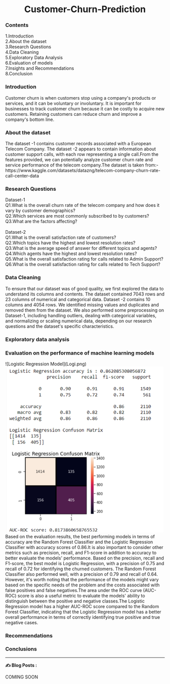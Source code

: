 <h1 align="center">Customer-Churn-Prediction</h1>

<h3>Contents</h3>
1.Introduction
<br/>
2.About the dataset
<br/>
3.Research Questions
<br/>
4.Data Cleaning
<br/>
5.Exploratory Data Analysis
<br/>
6.Evaluation of models
<br/>
7.Insights and Recommendations
<br/>
8.Conclusion
<br/>
<h3>Introduction</h3>
Customer churn is when customers stop using a company's products or services, and it can be voluntary or involuntary. It is important for businesses to track customer churn because it can be costly to acquire new customers. Retaining customers can reduce churn and improve a company's bottom line.
<h3>About the dataset</h3>
The dataset -1 contains customer records associated with a European Telecom Company. The dataset -2 appears to contain information about customer support calls, with each row representing a single call.From the features provided, we can potentially analyze customer churn rate and service performance of the telecom company.The dataset is taken from:-
<br/>
https://www.kaggle.com/datasets/datazng/telecom-company-churn-rate-call-center-data
<br/>
<h3>Research Questions</h3>
Dataset-1
<br/>
Q1.What is the overall churn rate of the telecom company and how does it vary by customer demographics?
<br/>
Q2.Which services are most commonly subscribed to by customers?
<br/>
Q3.What are the factors affecting?
<br/>
<br/>
Dataset-2
<br/>
Q1.What is the overall satisfaction rate of customers?
<br/>
Q2.Which topics have the highest and lowest resolution rates? 
<br/>
Q3.What is the average speed of answer for different topics and agents?
<br/>
Q4.Which agents have the highest and lowest resolution rates?
<br/>
Q5.What is the overall satisfaction rating for calls related to Admin Support?
<br/>
Q6.What is the overall satisfaction rating for calls related to Tech Support?
<h3>Data Cleaning</h3>
To ensure that our dataset was of good quality, we first explored the data to understand its columns and contents. The dataset contained 7043 rows and 23 columns of numerical and categorical data. Dataset -2 contains 10 columns and 4054 rows. We identified missing values and duplicates and removed them from the dataset. We also performed some preprocessing on Dataset-1, including handling outliers, dealing with categorical variables, and normalizing or scaling numerical data, depending on our research questions and the dataset's specific characteristics.
<h3>Exploratory data analysis</h3>

<h3>Evaluation on the performance of machine learning models</h3>
![Logistic Regression Model](Logi.png)
 <img src="https://github.com/isabeljohnson001/Customer-Churn-Prediction/blob/42207c64f31c5257bff6db02138d7ac96cec9c63/Logi.png" width="500"/>
Based on the evaluation results, the best performing models in terms of accuracy are the Random Forest Classifier and the Logistic Regression Classifier with accuracy scores of 0.86.It is also important to consider other metrics such as precision, recall, and F1-score in addition to accuracy to better evaluate the models' performance. Based on the precision, recall and F1-score, the best model is Logistic Regression, with a precision of 0.75 and recall of 0.72 for identifying the churned customers. The Random Forest Classifier also performed well, with a precision of 0.79 and recall of 0.64. However, it's worth noting that the performance of the models might vary based on the specific needs of the problem and the costs associated with false positives and false negatives.The area under the ROC curve (AUC-ROC) score is also a useful metric to evaluate the models' ability to distinguish between the positive and negative classes.The Logistic Regression model has a higher AUC-ROC score compared to the Random Forest Classifier, indicating that the Logistic Regression model has a better overall performance in terms of correctly identifying true positive and true negative cases.
<h3>Recommendations</h3>
<h3>Conclusions</h3>



-----

**✍️ Blog Posts :**

COMING SOON



